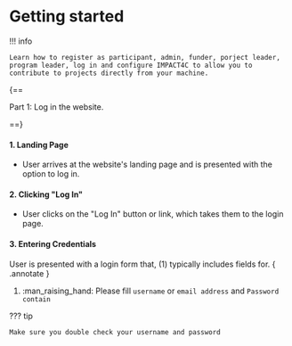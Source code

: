 # Getting started

!!! info

    Learn how to register as participant, admin, funder, porject leader, program leader, log in and configure IMPACT4C to allow you to contribute to projects directly from your machine.

{==

Part 1: Log in the website.

==}

#### 1. Landing Page
 * User arrives at the website's landing page and is presented with the option to log in.

#### 2. Clicking "Log In"
 * User clicks on the "Log In" button or link, which takes them to the login page.

#### 3. Entering Credentials

User is presented with a login form that, (1) typically includes fields for.
{ .annotate }

1.  :man_raising_hand: Please fill `username` or `email address` and `Password contain`

??? tip

    Make sure you double check your username and password



